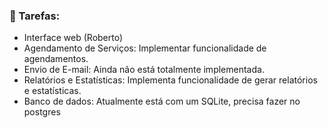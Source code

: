 ### 🔄 Tarefas:

- Interface web (Roberto)
- Agendamento de Serviços: Implementar funcionalidade de agendamentos.
- Envio de E-mail: Ainda não está totalmente implementada.
- Relatórios e Estatísticas: Implementa funcionalidade de gerar relatórios e estatísticas.
- Banco de dados: Atualmente está com um SQLite, precisa fazer no postgres